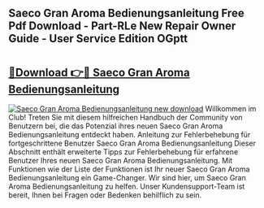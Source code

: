 ## Saeco Gran Aroma Bedienungsanleitung Free Pdf Download - Part-RLe New Repair Owner Guide - User Service Edition OGptt

# <h2><a href="http://df2a68.blite.top/?on=Saeco+Gran+Aroma+Bedienungsanleitung">🔗Download 👉🔴 Saeco Gran Aroma Bedienungsanleitung</a></h2>

[![Saeco Gran Aroma Bedienungsanleitung new download](https://i.imgur.com/lujVjoI.png)](http://df2a68.blite.top/?on=Saeco+Gran+Aroma+Bedienungsanleitung)
Willkommen im Club! Treten Sie mit diesem hilfreichen Handbuch der Community von Benutzern bei, die das Potenzial ihres neuen Saeco Gran Aroma Bedienungsanleitung entdeckt haben. Anleitung zur Fehlerbehebung für fortgeschrittene Benutzer Saeco Gran Aroma Bedienungsanleitung Dieser Abschnitt enthält erweiterte Tipps zur Fehlerbehebung für erfahrene Benutzer Ihres neuen Saeco Gran Aroma Bedienungsanleitung. Mit Funktionen wie der Liste der Funktionen ist Ihr neuer Saeco Gran Aroma Bedienungsanleitung ein Game-Changer. Wir sind hier, um Saeco Gran Aroma Bedienungsanleitung zu helfen. Unser Kundensupport-Team ist bereit, Ihnen bei Fragen oder Bedenken behilflich zu sein.
